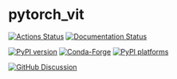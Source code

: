 # pytorch_vit

[![Actions Status][actions-badge]][actions-link]
[![Documentation Status][rtd-badge]][rtd-link]

[![PyPI version][pypi-version]][pypi-link]
[![Conda-Forge][conda-badge]][conda-link]
[![PyPI platforms][pypi-platforms]][pypi-link]

[![GitHub Discussion][github-discussions-badge]][github-discussions-link]

<!-- SPHINX-START -->

<!-- prettier-ignore-start -->
[actions-badge]:            https://github.com/FangLinHe/pytorch_vit/workflows/CI/badge.svg
[actions-link]:             https://github.com/FangLinHe/pytorch_vit/actions
[conda-badge]:              https://img.shields.io/conda/vn/conda-forge/pytorch_vit
[conda-link]:               https://github.com/conda-forge/pytorch_vit-feedstock
[github-discussions-badge]: https://img.shields.io/static/v1?label=Discussions&message=Ask&color=blue&logo=github
[github-discussions-link]:  https://github.com/FangLinHe/pytorch_vit/discussions
[pypi-link]:                https://pypi.org/project/pytorch_vit/
[pypi-platforms]:           https://img.shields.io/pypi/pyversions/pytorch_vit
[pypi-version]:             https://img.shields.io/pypi/v/pytorch_vit
[rtd-badge]:                https://readthedocs.org/projects/pytorch_vit/badge/?version=latest
[rtd-link]:                 https://pytorch_vit.readthedocs.io/en/latest/?badge=latest

<!-- prettier-ignore-end -->
